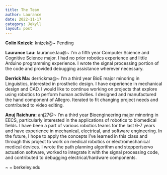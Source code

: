 ```yaml
---
title: The Team
author: Laurance
date: 2022-11-17
category: Jekyll
layout: post
---
```


**Colin Knizek:** knizek@~
Pending

**Laurance Lau:** laurance.lau@~
I'm a fifth year Computer Science and Cognitive Science major. I had no prior robotics experience and little Arduino programming experience.
I wrote the signal processing portion of the code and provided debugging assistance wherever necessary.

**Derrick Ma:** derrickma@~
I’m a third year BioE major minoring in Linguistics, interested in prosthetic design. I have experience in mechanical design and CAD. I would like to continue working on projects that explore using robotics to perform human activities.
I designed and manufactured the hand component of Allegro. Iterated to fit changing project needs and contributed to video editing.

**Anuj Raichura:** anj27@~
I’m a third year Bioengineering major minoring in EECS, particularly interested in the applications of robotics to biomedical fields. I have been a part of various robotics teams for the last 6-7 years and have experience in mechanical, electrical, and software engineering. In the future, I hope to apply the concepts I’ve learned in this class and through this project to work on medical robotics or electromechanical medical devices.
I wrote the path planning algorithm and stepper/servo actuation software, worked to integrate it with the signal processing code, and contributed to debugging electrical/hardware components. 

~ = berkeley.edu

